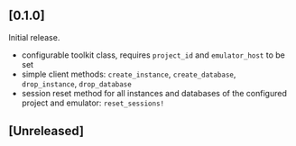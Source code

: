 ## [0.1.0]

Initial release.

- configurable toolkit class, requires `project_id` and `emulator_host` to be set
- simple client methods: `create_instance`, `create_database`, `drop_instance`, `drop_database`
- session reset method for all instances and databases of the configured project and emulator: `reset_sessions!`

## [Unreleased]
